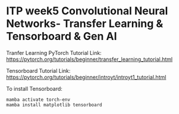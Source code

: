 # ITP week5 Convolutional Neural Networks- Transfer Learning & Tensorboard & Gen AI

Tranfer Learning PyTorch Tutorial Link: https://pytorch.org/tutorials/beginner/transfer_learning_tutorial.html

Tensorboard Tutorial Link: https://pytorch.org/tutorials/beginner/introyt/introyt1_tutorial.html

To install Tensorboard: 

```
mamba activate torch-env
mamba install matplotlib tensorboard
```



